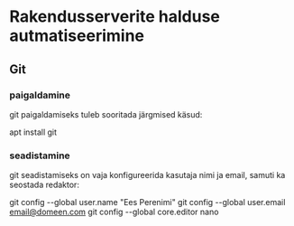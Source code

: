 # Rakendusserverite halduse autmatiseerimine
## Git
### paigaldamine
git paigaldamiseks tuleb sooritada järgmised käsud:

apt install git

### seadistamine
git seadistamiseks on vaja konfigureerida kasutaja nimi ja email, samuti ka seostada redaktor:

git config --global user.name "Ees Perenimi"
git config --global user.email email@domeen.com
git config --global core.editor nano

